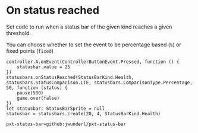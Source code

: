 # On status reached

Set code to run when a status bar of the given kind reaches a given threshold.

You can choose whether to set the event to be percentage based (``%``) or fixed points (``fixed``)

```blocks
controller.A.onEvent(ControllerButtonEvent.Pressed, function () {
    statusbar.value = 25
})
statusbars.onStatusReached(StatusBarKind.Health, statusbars.StatusComparison.LTE, statusbars.ComparisonType.Percentage, 50, function (status) {
    pause(500)
    game.over(false)
})
let statusbar: StatusBarSprite = null
statusbar = statusbars.create(20, 4, StatusBarKind.Health)
```

```package
pxt-status-bar=github:jwunderl/pxt-status-bar
```